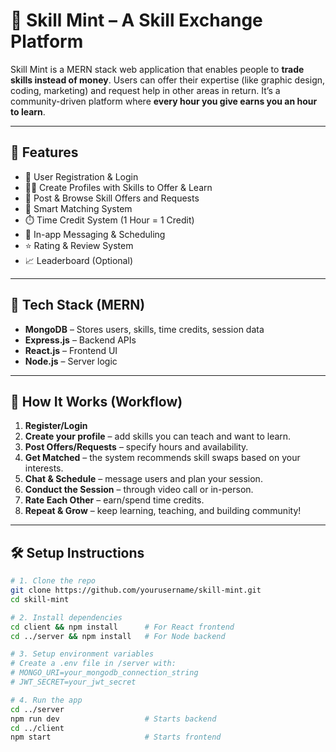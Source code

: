# 🌱 Skill Mint – A Skill Exchange Platform

Skill Mint is a MERN stack web application that enables people to **trade skills instead of money**. Users can offer their expertise (like graphic design, coding, marketing) and request help in other areas in return. It’s a community-driven platform where **every hour you give earns you an hour to learn**.

---

## 🚀 Features

- 🔐 User Registration & Login
- 🧑‍💼 Create Profiles with Skills to Offer & Learn
- 🔄 Post & Browse Skill Offers and Requests
- 🤝 Smart Matching System
- ⏱️ Time Credit System (1 Hour = 1 Credit)
- 💬 In-app Messaging & Scheduling
- ⭐ Rating & Review System
- 📈 Leaderboard (Optional)

---

## 🔧 Tech Stack (MERN)

- **MongoDB** – Stores users, skills, time credits, session data
- **Express.js** – Backend APIs
- **React.js** – Frontend UI
- **Node.js** – Server logic

---

## 🧭 How It Works (Workflow)

1. **Register/Login**
2. **Create your profile** – add skills you can teach and want to learn.
3. **Post Offers/Requests** – specify hours and availability.
4. **Get Matched** – the system recommends skill swaps based on your interests.
5. **Chat & Schedule** – message users and plan your session.
6. **Conduct the Session** – through video call or in-person.
7. **Rate Each Other** – earn/spend time credits.
8. **Repeat & Grow** – keep learning, teaching, and building community!

---

## 🛠️ Setup Instructions

```bash
# 1. Clone the repo
git clone https://github.com/yourusername/skill-mint.git
cd skill-mint

# 2. Install dependencies
cd client && npm install      # For React frontend
cd ../server && npm install   # For Node backend

# 3. Setup environment variables
# Create a .env file in /server with:
# MONGO_URI=your_mongodb_connection_string
# JWT_SECRET=your_jwt_secret

# 4. Run the app
cd ../server
npm run dev                   # Starts backend
cd ../client
npm start                     # Starts frontend
